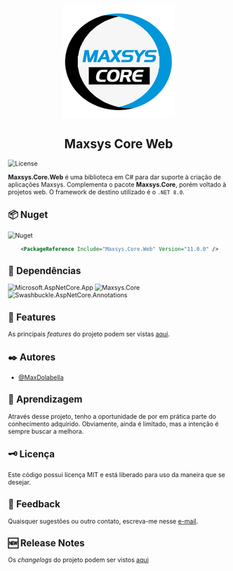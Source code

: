 <div align="center">
<img src="logo.png" alt="drawing" width="256" />
<h1>Maxsys Core Web</h1>
</div>

![License](https://img.shields.io/github/license/maxdolabella/maxsys.core)

**Maxsys.Core.Web** é uma biblioteca em C# para dar suporte à criação de aplicações Maxsys.
Complementa o pacote **Maxsys.Core**, porém voltado à projetos web.
O framework de destino utilizado é o `.NET 8.0`.


## :package: Nuget
![Nuget](https://img.shields.io/nuget/v/Maxsys.Core.Web)

```xml
    <PackageReference Include="Maxsys.Core.Web" Version="11.0.0" />
```

## :link: Dependências
![Microsoft.AspNetCore.App](https://img.shields.io/badge/Microsoft.AspNetCore.App-Framework-red?style=for-the-badge)
![Maxsys.Core](https://img.shields.io/badge/Maxsys.Core-11.0.0-blue?style=for-the-badge&link=https%3A%2F%2Fwww.nuget.org%2Fpackages%2FMaxsys.Core)
![Swashbuckle.AspNetCore.Annotations](https://img.shields.io/badge/Swashbuckle.AspNetCore.Annotations-6.5.0-blue?style=for-the-badge&link=https%3A%2F%2Fwww.nuget.org%2Fpackages%2FSwashbuckle.AspNetCore.Annotations)

## :star2: Features
As principais *features* do projeto podem ser vistas [aqui](FEATURES.md).

## :black_nib: Autores
* [@MaxDolabella](https://www.github.com/MaxDolabella)

## :monocle_face: Aprendizagem
Através desse projeto, tenho a oportunidade de por em prática parte do conhecimento adquirido. Obviamente, ainda é limitado, mas a intenção é sempre buscar a melhora.

## :old_key: Licença
Este código possui licença MIT e está liberado para uso da maneira que se desejar.
  
## :email: Feedback
Quaisquer sugestões ou outro contato, escreva-me nesse [e-mail](mailto:maxsystech@outlook.com?subject=Github%20contact).

## :new: Release Notes
Os *changelogs* do projeto podem ser vistos [aqui](CHANGELOGS.md)
